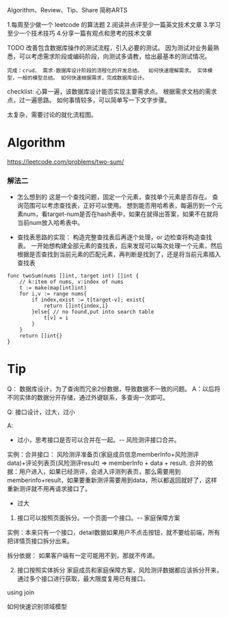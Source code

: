 Algorithm、Review、Tip、Share 简称ARTS

1.每周至少做一个 leetcode 的算法题 2.阅读并点评至少一篇英文技术文章 3.学习至少一个技术技巧 4.分享一篇有观点和思考的技术文章

TODO
改善包含数据库操作的测试流程，引入必要的测试。
因为测试对业务最熟悉，可以考虑需求阶段或编码阶段，向测试多请教，给出最基本的测试情况。

`完成：crud， 需求-数据库设计阶段的流程化的开发总结。 
如何快速理解需求。 实体模型，一般的模型总结。
如何快速根据需求，完成数据库设计。`

checklist: 心算一遍，该数据库设计能否实现主要需求点。 根据需求文档的需求点，过一遍思路。 如何事情较多，可以简单写一下文字步骤。

太复杂，需要讨论的就化流程图。

# Algorithm
https://leetcode.com/problems/two-sum/

### 解法二
* 怎么想到的
这是一个查找问题，固定一个元素，查找单个元素是否存在。 查询范围可以考虑查找表，正好可以使用。
想到能否用哈希表，每遍历到一个元素num，看target-num是否在hash表中，如果在就得出答案，如果不在就将当前num放入哈希表中。

* 查找表思路的实现： 构造完整查找表后再逐个处理，or 边检查将构造查找表。
一开始想构建全部元素的查找表，后来发现可以每次处理一个元素，然后根据是否查找到当前元素的匹配元素，再判断是找到了，还是将当前元素插入查找表

```
func twoSum(nums []int, target int) []int {
    // k:item of nums, v:index of nums
    t := make(map[int]int)
    for i,v := range nums{
        if index,exist := t[target-v]; exist{
            return []int{index,i}
        }else{ // no found,put into search table
            t[v] = i 
        }
    }
    return []int{}
}
```

# Tip
Q： 数据库设计，为了查询而冗余2份数据，导致数据不一致的问题。
A：以后将不同实体的数据分开存储，通过外键联系，多查询一次即可。

Q: 接口设计，过大，过小

A: 
* 过小，思考接口是否可以合并在一起。-- 风险测评接口合并。

实例：合并接口：
风险测评准备页(家庭成员信息memberInfo+风险测评data)+评论列表页(风险测评result) => memberInfo + data + result.
合并的依据：用户进入，如果已经测评，会进入评测列表页，那么需要用到memberinfo+result，如果要重新测评需要用到data，所以都返回就好了，这样重新测评就不用再请求接口了。


* 过大

1. 接口可以按照页面拆分。一个页面一个接口。-- 家庭保障方案

实例：本来只有一个接口，detail数据如果用户不点击按钮，就不要给前端，所有把详情页接口拆分出来。

拆分依据： 如果客户端有一定可能用不到，那就不传递。

2. 接口按照实体拆分
家庭成员和家庭保障方案，风险测评数据都应该拆分开来，通过多个接口进行获取，最大限度复用已有接口。

using join

如何快速识别领域模型
